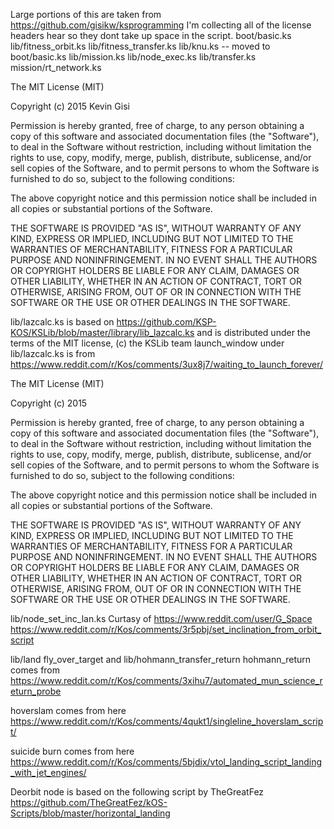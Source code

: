 Large portions of this are taken from https://github.com/gisikw/ksprogramming
I'm collecting all of the license headers hear so they dont take up space in the script.
boot/basic.ks
lib/fitness_orbit.ks
lib/fitness_transfer.ks
lib/knu.ks -- moved to boot/basic.ks
lib/mission.ks
lib/node_exec.ks
lib/transfer.ks
mission/rt_network.ks

The MIT License (MIT)

Copyright (c) 2015 Kevin Gisi

Permission is hereby granted, free of charge, to any person obtaining
a copy of this software and associated documentation files (the
"Software"), to deal in the Software without restriction, including
without limitation the rights to use, copy, modify, merge, publish,
distribute, sublicense, and/or sell copies of the Software, and to
permit persons to whom the Software is furnished to do so, subject to
the following conditions:

The above copyright notice and this permission notice shall be
included in all copies or substantial portions of the Software.

THE SOFTWARE IS PROVIDED "AS IS", WITHOUT WARRANTY OF ANY KIND,
EXPRESS OR IMPLIED, INCLUDING BUT NOT LIMITED TO THE WARRANTIES OF
MERCHANTABILITY, FITNESS FOR A PARTICULAR PURPOSE AND
NONINFRINGEMENT. IN NO EVENT SHALL THE AUTHORS OR COPYRIGHT HOLDERS BE
LIABLE FOR ANY CLAIM, DAMAGES OR OTHER LIABILITY, WHETHER IN AN ACTION
OF CONTRACT, TORT OR OTHERWISE, ARISING FROM, OUT OF OR IN CONNECTION
WITH THE SOFTWARE OR THE USE OR OTHER DEALINGS IN THE SOFTWARE.

lib/lazcalc.ks is based on https://github.com/KSP-KOS/KSLib/blob/master/library/lib_lazcalc.ks
and is distributed under the terms of the MIT license, (c) the KSLib team
launch_window under lib/lazcalc.ks is from https://www.reddit.com/r/Kos/comments/3ux8j7/waiting_to_launch_forever/

The MIT License (MIT)

Copyright (c) 2015

Permission is hereby granted, free of charge, to any person obtaining a copy
of this software and associated documentation files (the "Software"), to deal
in the Software without restriction, including without limitation the rights
to use, copy, modify, merge, publish, distribute, sublicense, and/or sell
copies of the Software, and to permit persons to whom the Software is
furnished to do so, subject to the following conditions:

The above copyright notice and this permission notice shall be included in all
copies or substantial portions of the Software.

THE SOFTWARE IS PROVIDED "AS IS", WITHOUT WARRANTY OF ANY KIND, EXPRESS OR
IMPLIED, INCLUDING BUT NOT LIMITED TO THE WARRANTIES OF MERCHANTABILITY,
FITNESS FOR A PARTICULAR PURPOSE AND NONINFRINGEMENT. IN NO EVENT SHALL THE
AUTHORS OR COPYRIGHT HOLDERS BE LIABLE FOR ANY CLAIM, DAMAGES OR OTHER
LIABILITY, WHETHER IN AN ACTION OF CONTRACT, TORT OR OTHERWISE, ARISING FROM,
OUT OF OR IN CONNECTION WITH THE SOFTWARE OR THE USE OR OTHER DEALINGS IN THE
SOFTWARE.

lib/node_set_inc_lan.ks Curtasy of https://www.reddit.com/user/G_Space
https://www.reddit.com/r/Kos/comments/3r5pbj/set_inclination_from_orbit_script

lib/land fly_over_target and
lib/hohmann_transfer_return hohmann_return comes from https://www.reddit.com/r/Kos/comments/3xihu7/automated_mun_science_return_probe

hoverslam comes from here
https://www.reddit.com/r/Kos/comments/4qukt1/singleline_hoverslam_script/

suicide burn comes from here
https://www.reddit.com/r/Kos/comments/5bjdix/vtol_landing_script_landing_with_jet_engines/

Deorbit node is based on the following script by TheGreatFez
https://github.com/TheGreatFez/kOS-Scripts/blob/master/horizontal_landing
